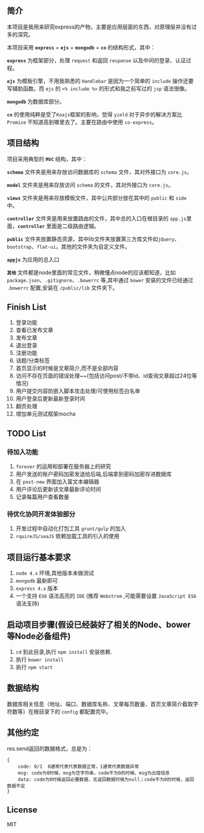 ## 简介
本项目是我用来研究express的产物，主要是应用层面的东西，对原理层并没有过多的深究。

本项目采用 **`express`** + **`ejs`** + **`mongodb`** + **`co`** 的结构形式，其中：

**`express`** 为框架部分，处理 `request` 和返回 `response` 以及中间的登录、认证过程。

**`ejs`** 为模板引擎，不用我熟悉的 `Handlebar` 是因为一个简单的 `include` 操作还要写辅助函数。而 `ejs` 的 `<% include %>` 的形式和我之前写过的 `jsp` 语法很像。

**`mongodb`** 为数据库部分。

**`co`** 的使用纯粹是受了`Koajs`框架的影响，觉得 `yield` 对于异步的解决方案比 `Promise` 不知道高到哪里去了。主要在路由中使用 `co-express`。


## 项目结构
项目采用典型的 **`MVC`** 结构，其中：

**`schema`** 文件夹是用来存放访问数据库的 `schema` 文件，其对外接口为 `core.js`。

**`model`** 文件夹是用来存放访问 `schema` 的文件，其对外接口为 `core.js`。

**`views`** 文件夹是用来存放模板文件，其中公共部分放在其中的 `public` 和 `side` 中。

**`controller`** 文件夹是用来放置路由的文件，其中总的入口在根目录的 `app.js`里面，**`controller`** 里面是二级路由逻辑。

**`public`** 文件夹放置静态资源，其中lib文件夹放置第三方库文件如`jQuery`、`bootstrap`、`flat-ui`，其他的文件夹为自定义文件。

**`appjs`** 为应用的总入口

**`其他`** 文件都是node里面的常见文件，稍微懂点node的应该都知道，比如 `package.json`、`.gitignore`、`.bowerrc` 等,其中通过 `bower` 安装的文件已经通过 `.bowerrc` 配置,安装在 `/public/lib` 文件夹下。

## Finish List

1. 登录功能
2. 查看已发布文章
3. 发布文章
4. 退出登录
5. 注册功能
6. 话题/分类标签
7. 首页显示的时候是文章简介,而不是全部内容
8. 访问不存在页面的错误处理~~(包括访问post/不带id、id查询文章超过24位等情况)
9. 用户提交内容防嵌入脚本攻击处理/可使用标签白名单
10. 用户登录后更新最新登录时间
11. 翻页处理
12. 增加单元测试框架mocha

## TODO List

### 待加入功能

1. `forever` 的运用和部署在服务器上的研究
2. 用户发送的账户密码加密发送给后端,后端拿到密码加密存进数据库
3. 在 `post-new` 界面加入富文本编辑器
4. 用户评论后更新该文章最新评论时间
5. 记录每篇用户查看数量

### 待优化协同开发体验部分

1. 开发过程中自动化打包工具 `grunt/gulp` 的加入
2. `rquireJS/seaJS` 依赖加载工具的引入的使用

## 项目运行基本要求

1. `node 4.x` 环境,其他版本未做测试
2. `mongodb` 最新即可
3. `express 4.x` 版本
4. 一个支持 `ES6` 语法高亮的 `IDE` (推荐 `Webstrom` ,可能需要设置 `JavaScript ES6` 语法支持)

## 启动项目步骤(假设已经装好了相关的Node、bower等Node必备组件)

1. `cd` 到此目录,执行 `npm install` 安装依赖.
2. 执行 `bower install`
5. 执行 `npm start`

## 数据结构

数据库相关信息（地址、端口、数据库名称、文章每页数量、首页文章简介截取字符数等）在根目录下的 `config` 都配置完毕。

## 其他约定

res.send返回的数据格式，总是为：

    {
        code: 0/1  0通常代表代表数据正常，1通常代表数据异常
        msg: code为0时候，msg为空字符串，code不为0的时候，msg为出错信息
        data: code为0时候返回必要数据，无返回数据时候为null；code不为0的时候，返回数据不定
    }


## License

MIT

